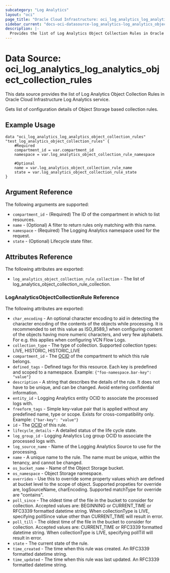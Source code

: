 ```yaml
---
subcategory: "Log Analytics"
layout: "oci"
page_title: "Oracle Cloud Infrastructure: oci_log_analytics_log_analytics_object_collection_rules"
sidebar_current: "docs-oci-datasource-log_analytics-log_analytics_object_collection_rules"
description: |-
  Provides the list of Log Analytics Object Collection Rules in Oracle Cloud Infrastructure Log Analytics service
---
```


# Data Source: oci_log_analytics_log_analytics_object_collection_rules
This data source provides the list of Log Analytics Object Collection Rules in Oracle Cloud Infrastructure Log Analytics service.

Gets list of configuration details of Object Storage based collection rules.

## Example Usage

```hcl
data "oci_log_analytics_log_analytics_object_collection_rules" "test_log_analytics_object_collection_rules" {
	#Required
	compartment_id = var.compartment_id
	namespace = var.log_analytics_object_collection_rule_namespace

	#Optional
	name = var.log_analytics_object_collection_rule_name
	state = var.log_analytics_object_collection_rule_state
}
```

## Argument Reference

The following arguments are supported:

* `compartment_id` - (Required) The ID of the compartment in which to list resources.
* `name` - (Optional) A filter to return rules only matching with this name.
* `namespace` - (Required) The Logging Analytics namespace used for the request. 
* `state` - (Optional) Lifecycle state filter. 


## Attributes Reference

The following attributes are exported:

* `log_analytics_object_collection_rule_collection` - The list of log_analytics_object_collection_rule_collection.

### LogAnalyticsObjectCollectionRule Reference

The following attributes are exported:

* `char_encoding` - An optional character encoding to aid in detecting the character encoding of the contents of the objects while processing. It is recommended to set this value as ISO_8589_1 when configuring content of the objects having more numeric characters, and very few alphabets. For e.g. this applies when configuring VCN Flow Logs. 
* `collection_type` - The type of collection. Supported collection types: LIVE, HISTORIC, HISTORIC_LIVE 
* `compartment_id` - The [OCID](https://docs.cloud.oracle.com/iaas/Content/General/Concepts/identifiers.htm) of the compartment to which this rule belongs.
* `defined_tags` - Defined tags for this resource. Each key is predefined and scoped to a namespace. Example: `{"foo-namespace.bar-key": "value"}` 
* `description` - A string that describes the details of the rule. It does not have to be unique, and can be changed. Avoid entering confidential information. 
* `entity_id` - Logging Analytics entity OCID to associate the processed logs with.
* `freeform_tags` - Simple key-value pair that is applied without any predefined name, type or scope. Exists for cross-compatibility only. Example: `{"bar-key": "value"}` 
* `id` - The [OCID](https://docs.cloud.oracle.com/iaas/Content/General/Concepts/identifiers.htm) of this rule.
* `lifecycle_details` - A detailed status of the life cycle state.
* `log_group_id` - Logging Analytics Log group OCID to associate the processed logs with.
* `log_source_name` - Name of the Logging Analytics Source to use for the processing.
* `name` - A unique name to the rule. The name must be unique, within the tenancy, and cannot be changed.
* `os_bucket_name` - Name of the Object Storage bucket.
* `os_namespace` - Object Storage namespace.
* `overrides` - Use this to override some property values which are defined at bucket level to the scope of object. Supported propeties for override are, logSourceName, charEncoding. Supported matchType for override are "contains". 
* `poll_since` - The oldest time of the file in the bucket to consider for collection. Accepted values are: BEGINNING or CURRENT_TIME or RFC3339 formatted datetime string. When collectionType is LIVE, specifying pollSince value other than CURRENT_TIME will result in error. 
* `poll_till` - The oldest time of the file in the bucket to consider for collection. Accepted values are: CURRENT_TIME or RFC3339 formatted datetime string. When collectionType is LIVE, specifying pollTill will result in error. 
* `state` - The current state of the rule. 
* `time_created` - The time when this rule was created. An RFC3339 formatted datetime string.
* `time_updated` - The time when this rule was last updated. An RFC3339 formatted datetime string.

